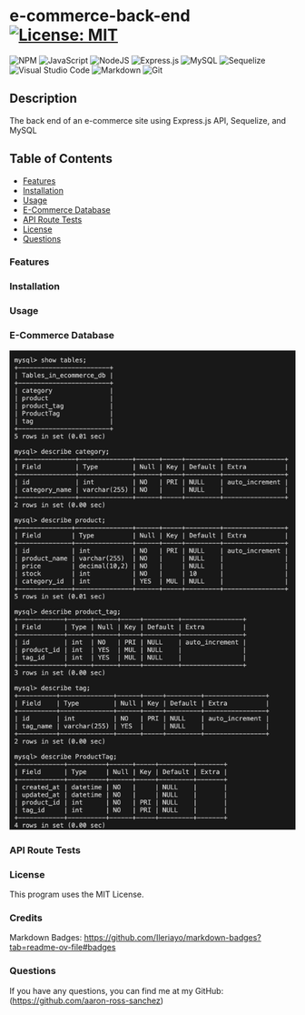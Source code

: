 # e-commerce-back-end [![License: MIT](https://img.shields.io/badge/License-MIT-yellow.svg)](https://opensource.org/licenses/MIT)
![NPM](https://img.shields.io/badge/NPM-%23CB3837.svg?style=for-the-badge&logo=npm&logoColor=white)
![JavaScript](https://img.shields.io/badge/javascript-%23323330.svg?style=for-the-badge&logo=javascript&logoColor=%23F7DF1E)
![NodeJS](https://img.shields.io/badge/node.js-6DA55F?style=for-the-badge&logo=node.js&logoColor=white)
![Express.js](https://img.shields.io/badge/express.js-%23404d59.svg?style=for-the-badge&logo=express&logoColor=%2361DAFB)
![MySQL](https://img.shields.io/badge/mysql-%2300f.svg?style=for-the-badge&logo=mysql&logoColor=white)
![Sequelize](https://img.shields.io/badge/Sequelize-52B0E7?style=for-the-badge&logo=Sequelize&logoColor=white)
![Visual Studio Code](https://img.shields.io/badge/Visual%20Studio%20Code-0078d7.svg?style=for-the-badge&logo=visual-studio-code&logoColor=white)
![Markdown](https://img.shields.io/badge/markdown-%23000000.svg?style=for-the-badge&logo=markdown&logoColor=white)
![Git](https://img.shields.io/badge/git-%23F05033.svg?style=for-the-badge&logo=git&logoColor=white)

## Description

The back end of an e-commerce site using Express.js API, Sequelize, and MySQL

## Table of Contents

- [Features](#features)
- [Installation](#installation)
- [Usage](#usage)
- [E-Commerce Database](#ecommerce-db)
- [API Route Tests](#route-tests)
- [License](#license)
- [Questions](#questions)

<a id="features"></a>

### Features

<a id="installation"></a>

### Installation

<a id="usage"></a>

### Usage

<a id="ecommerce-db"></a>

### E-Commerce Database

![E-Commerce Database](/assets/ecommerce_db.png)

<a id="route-tests"></a>

### API Route Tests

<a id="license"></a>

### License

This program uses the MIT License.

<a id="credits"></a>

### Credits

Markdown Badges: https://github.com/Ileriayo/markdown-badges?tab=readme-ov-file#badges

<a id="questions"></a>

### Questions

If you have any questions, you can find me at my GitHub: (https://github.com/aaron-ross-sanchez)